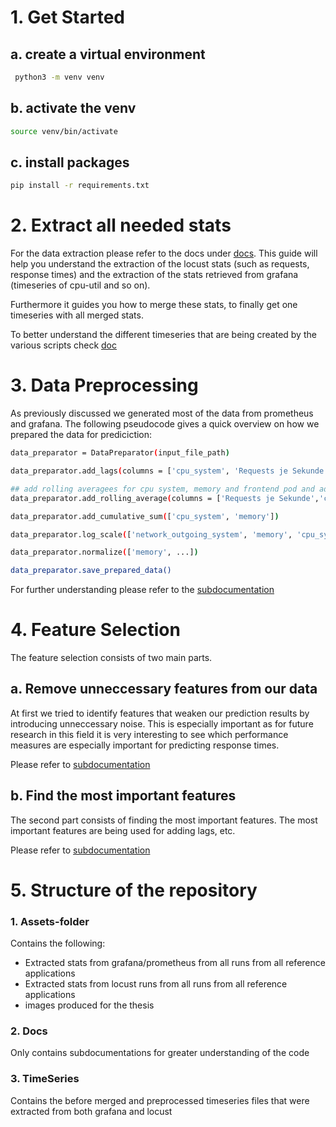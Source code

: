 # 1. Get Started

## a. create a virtual environment

```sh
 python3 -m venv venv
```

## b. activate the venv

```sh
source venv/bin/activate
```

## c. install packages

```sh
pip install -r requirements.txt
```


# 2. Extract all needed stats

For the data extraction please refer to the docs under [docs](/docs/data/generate.md). This guide will help you understand the extraction of the locust stats (such as requests, response times) and the extraction of the stats retrieved from grafana (timeseries of cpu-util and so on). 

Furthermore it guides you how to merge these stats, to finally get one timeseries with all merged stats.

To better understand the different timeseries that are being created by the various scripts check [doc](/docs/data/timeseries-introducer.md)


# 3. Data Preprocessing

As previously discussed we generated most of the data from prometheus and grafana. The following pseudocode gives a quick overview on how we prepared the data for prediciction:


```sh
data_preparator = DataPreparator(input_file_path)

data_preparator.add_lags(columns = ['cpu_system', 'Requests je Sekunde', 'memory'], num_past_timestamps=5)

## add rolling averagees for cpu system, memory and frontend pod and adservice pod
data_preparator.add_rolling_average(columns = ['Requests je Sekunde','cpu_system', 'memory', 'cpu_pod-pod-1', 'cpu_pod-pod-11', 'cpu_pod-pod-8'], window_size=5)

data_preparator.add_cumulative_sum(['cpu_system', 'memory'])

data_preparator.log_scale(['network_outgoing_system', 'memory', 'cpu_system'])

data_preparator.normalize(['memory', ...])

data_preparator.save_prepared_data()
```

For further understanding please refer to the [subdocumentation](/docs/data/preprocess.md)

# 4. Feature Selection

The feature selection consists of two main parts.  
## a. Remove unneccessary features from our data

At first we tried to identify features that weaken our prediction results by introducing unneccessary noise. This is especially important as for future research in this field it is very interesting to see which performance measures are especially important for predicting response times.

Please refer to [subdocumentation](/docs/data/feature_selection.md)

## b. Find the most important features

The second part consists of finding the most important features. The most important features are being used for adding lags, etc.

Please refer to [subdocumentation](/docs/data/feature_selection.md)

# 5. Structure of the repository

### 1. Assets-folder

Contains the following:
- Extracted stats from grafana/prometheus from all runs from all reference applications
- Extracted stats from locust runs from all runs from all reference applications
- images produced for the thesis

### 2. Docs

Only contains subdocumentations for greater understanding of the code

### 3. TimeSeries

Contains the before merged and preprocessed timeseries files that were extracted from both grafana and locust 
